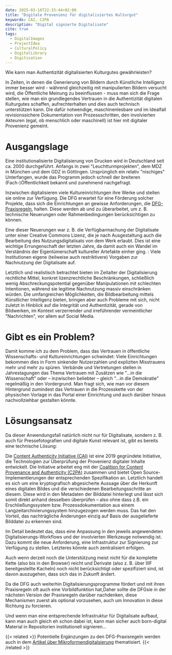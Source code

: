 ```yaml
---
date: 2025-03-16T22:33:44+02:00
title: "Digitale Provenienz für digitalisiertes Kulturgut"
keywords: CAI, C2PA
description: "Digital signierte Digitalisate"
cite: true
tags:
  - DigitalImages
  - ProjectIdea
  - CulturalPolicy
  - DigitalLibrary
  - Digitisation
---
```


Wie kann man Authentizität digitalisierten Kulturgutes gewährleisten?
<!--more-->

In Zeiten, in denen die Generierung von Bildern durch Künstliche Intelligenz immer besser wird - während gleichzeitig mit manipulierten Bildern versucht wird, die Öffentliche Meinung zu beeinflussen - muss man sich die Frage stellen, wie man ein grundlegendes Vertrauen in die Authentizität digitalen Kulturgutes schaffen, aufrechterhalten und dies auch technisch unterstützen  kann.
Die dafür notwendige, maschinenlesbare und im Idealfall revisionssichere Dokumentation von Prozessschritten, den involvierten Akteuren (egal, ob menschlich oder maschinell) ist hier mit digitaler Provenienz gemeint.

# Ausgangslage
Eine institutionalisierte Digitalisierung von Drucken wird in Deutschland seit ca. 2000 durchgeführt. Anfangs in zwei "Leuchtturmprojekten", dem MDZ in München und dem GDZ in Göttingen. Ursprünglich ein relativ "nischiges" Unterfangen, wurde das Programm jedoch schnell der breiteren (Fach-)Öffentlichkeit bekannt und zunehmend nachgefragt.

Inzwischen digitalisieren viele Kultureinrichtungen ihre Werke und stellen sie online zur Verfügung. Die DFG erwartet für eine Förderung solcher Projekte, dass sich die Einrichtungen an gewisse Anforderungen, die [DFG-Praxisregeln](https://zenodo.org/records/7435724), halten. Diese werden ab und zu überarbeitet, um z. B. technische Neuerungen oder Rahmenbedingungen berücksichtigen zu können.

Eine dieser Neuerungen war z. B. die Verfügbarmachung der Digitalisate unter einer Creative Commons Lizenz, die je nach Ausgestaltung auch die Bearbeitung des Nutzungsdigitalisats von dem Werk erlaubt. Dies ist eine wichtige Errungenschaft der letzten Jahre, da damit auch ein Wandel im Verständnis der Eigentümerschaft kultureller Artefakte einher ging. : Viele Institutionen eigene (teilweise auch restriktivere) Vorgaben zur Nachnutzung der Digitalisate auf.

Letztlich und realistisch betrachtet bieten im Zeitalter der Digitalisierung rechtliche Mittel, konkret lizenzrechtliche Beschränkungen, schließlich wenig Abschreckungspotential gegenüber Manipulationen mit schlechten Intentionen, während sie legitime Nachnutzung massiv einschränken würden.
Die umfangreichen Möglichkeiten, die Bildbearbeitung mittels Künstlicher Intelligenz bieten, bringen aber auch Probleme mit sich, nicht zuletzt in Hinblick auf die Integrität und Authentizität, gerade von Bildwerken, im Kontext verzerrender und irreführender vermeintlicher "Nachrichten", vor allem auf Social Media.

# Gibt es ein Problem?
Damit komme ich zu dem Problem, dass das Vertrauen in öffentliche Wissenschafts- und Kultureinrichtungen schwindet: Viele Einrichtungen bekommen dies in Form sinkender Nutzerzahlen und  expliziten Misstrauens mehr und mehr zu spüren. Verbände und Vertretungen stellen in Jahrestagungen das Thema Vertrauen mit Zusätzen wie "...in die Wissenschaft" oder – inzwischen beliebter –  gleich "...in die Demokratie" regelmäßig in den Vordergrund.
Man fragt sich, wie man vor diesem Hintergrund zumindest das Vertrauen in die Prozesskette von der physischen Vorlage in das Portal einer Einrichtung und auch darüber hinaus nachvollziehbar gestalten könnte.

# Lösungsansatz
Da dieser Anwendungsfall natürlich nicht nur für Digitalisate, sondern z. B. auch für Pressefotografien und digitale Kunst relevant ist, gibt es bereits eine technische Lösung:

Die [Content Authenticity Initiative (CAI)](https://contentauthenticity.org/) ist eine 2019 gegründete Initiative, die Technologien zur Überprüfung der Provenienz digitaler Inhalte entwickelt. Die Initiative arbeitet eng mit der [Coalition for Content Provenance and Authenticity (C2PA)](https://c2pa.org/) zusammen und bietet Open Source-Implementierungen der entsprechenden Spezifikation an. Letztlich handelt es sich um eine kryptografisch abgesicherte Aussage über die Herkunft eines digitalen Bildes und die verschiedenen Bearbeitungsschritte an diesem. Diese wird in den Metadaten der Bilddatei hinterlegt und lässt sich somit direkt anhand desselben überprüfen – also ohne dass z.B. ein Erschließungssystem bzw. Prozessdokumentation aus einem Langzeitarchivierungssystem hinzugezogen werden muss. Das hat den Vorteil, das nachträgliche Änderungen einzig auf Basis der ausgelieferte Bilddatei zu erkennen sind.

Im Detail bedeutet das, dass eine Anpassung in den jeweils angewendeten Digitalisierungs-Workflows und der involvierten Werkzeuge notwendig ist. Dazu kommt die neue Anforderung, eine Infrastruktur zur Signierung zur Verfügung zu stellen.  Letzteres könnte auch zentralisiert erfolgen.

Auch wenn derzeit noch die Unterstützung meist nicht für die komplette Kette (also bis in den Browser) reicht und Derivate (also z. B. über IIIF bereitgestellte Kacheln) noch nicht berücksichtigt oder spezifiziert sind, ist davon auszugehen, dass sich das in Zukunft ändert.

Da die DFG auch weiterhin Digitalisierungsprogramme fördert und mit ihren Praxisregeln oft auch eine Vorbildfunktion hat,Daher sollte die DFGsie in der nächsten Version der Praxisregeln darüber nachdenken, diese Mechanismen zuerst als optional vorzusehen, auch um Innovation in diese Richtung zu forcieren.

Und wenn man eine entsprechende Infrastruktur für Digitalisate aufbaut, kann man auch gleich eh schon dabei ist, kann man sicher auch born-digital Material in Repositorien institutionell signieren...  

{{< related >}}
Potentielle Ergänzungen zu den DFG-Praxisregeln werden auch in dem  [Artikel über Mikroformendigitalsierung](/post/stop-microfilm-digitisation) thematisiert.
{{< /related >}}
